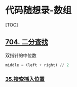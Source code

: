 代码随想录-数组
===

[TOC]

[704. 二分查找](https://github.com/Sihan-A/LeetCode-questions-Python/blob/main/leetcode-easy/0704-binary-search.py)
---

双指针的中位数

```python
middle = (left + right) // 2
```

### [35.搜索插入位置](https://github.com/Sihan-A/LeetCode-questions-Python/blob/main/leetcode-easy/0035-search-insert-position.py)

